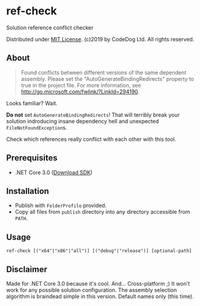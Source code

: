 ﻿# ref-check
Solution reference conflict checker

Distributed under [MIT License](https://en.wikipedia.org/wiki/MIT_License).
(c)2019 by CodeDog Ltd. All rights reserved.

## About

> Found conflicts between different versions of the same dependent assembly. Please set the "AutoGenerateBindingRedirects" property to true in the project file. For more information, see http://go.microsoft.com/fwlink/?LinkId=294190.

Looks familiar? Wait.

**Do not** set `AutoGenerateBindingRedirects`! That will terribly break your solution
indroducing insane dependency hell and unexpected `FileNotFoundException`s.

Check which references really conflict with each other with this tool.

## Prerequisites

- .NET Core 3.0 ([Download SDK](https://dotnet.microsoft.com/download/dotnet-core/3.0))

## Installation

- Publish with `FolderProfile` provided.
- Copy all files from `publish` directory into any directory accessible from `PATH`.

## Usage

```
ref-check [("x64"|"x86"|"all")] [("debug"|"release")] [optional-path]
```

## Disclaimer

Made for .NET Core 3.0 because it's cool. And... Cross-platform ;)
It won't work for any possible solution configuration.
The assembly selection algorithm is braindead simple in this version.
Default names only (this time).